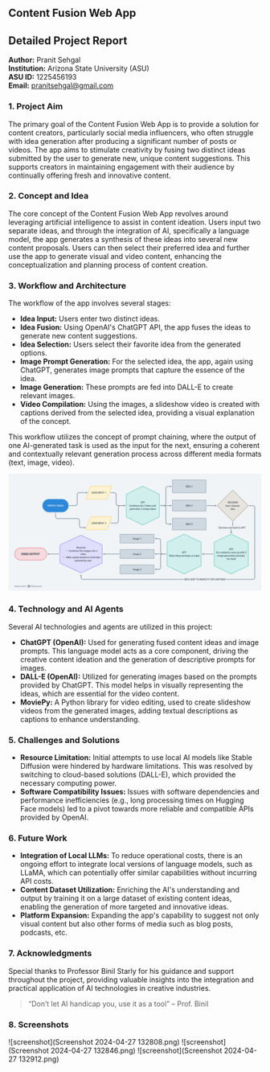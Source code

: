 ## Content Fusion Web App

## Detailed Project Report
**Author:** Pranit Sehgal  
**Institution:** Arizona State University (ASU)  
**ASU ID:** 1225456193  
**Email:** [pranitsehgal@gmail.com](mailto:pranitsehgal@gmail.com)

### 1. Project Aim
The primary goal of the Content Fusion Web App is to provide a solution for content creators, particularly social media influencers, who often struggle with idea generation after producing a significant number of posts or videos. The app aims to stimulate creativity by fusing two distinct ideas submitted by the user to generate new, unique content suggestions. This supports creators in maintaining engagement with their audience by continually offering fresh and innovative content.

### 2. Concept and Idea
The core concept of the Content Fusion Web App revolves around leveraging artificial intelligence to assist in content ideation. Users input two separate ideas, and through the integration of AI, specifically a language model, the app generates a synthesis of these ideas into several new content proposals. Users can then select their preferred idea and further use the app to generate visual and video content, enhancing the conceptualization and planning process of content creation.

### 3. Workflow and Architecture
The workflow of the app involves several stages:
- **Idea Input:** Users enter two distinct ideas.
- **Idea Fusion:** Using OpenAI's ChatGPT API, the app fuses the ideas to generate new content suggestions.
- **Idea Selection:** Users select their favorite idea from the generated options.
- **Image Prompt Generation:** For the selected idea, the app, again using ChatGPT, generates image prompts that capture the essence of the idea.
- **Image Generation:** These prompts are fed into DALL-E to create relevant images.
- **Video Compilation:** Using the images, a slideshow video is created with captions derived from the selected idea, providing a visual explanation of the concept.

This workflow utilizes the concept of prompt chaining, where the output of one AI-generated task is used as the input for the next, ensuring a coherent and contextually relevant generation process across different media formats (text, image, video).

![screenshot](untitled.png)

### 4. Technology and AI Agents
Several AI technologies and agents are utilized in this project:
- **ChatGPT (OpenAI):** Used for generating fused content ideas and image prompts. This language model acts as a core component, driving the creative content ideation and the generation of descriptive prompts for images.
- **DALL-E (OpenAI):** Utilized for generating images based on the prompts provided by ChatGPT. This model helps in visually representing the ideas, which are essential for the video content.
- **MoviePy:** A Python library for video editing, used to create slideshow videos from the generated images, adding textual descriptions as captions to enhance understanding.

### 5. Challenges and Solutions
- **Resource Limitation:** Initial attempts to use local AI models like Stable Diffusion were hindered by hardware limitations. This was resolved by switching to cloud-based solutions (DALL-E), which provided the necessary computing power.
- **Software Compatibility Issues:** Issues with software dependencies and performance inefficiencies (e.g., long processing times on Hugging Face models) led to a pivot towards more reliable and compatible APIs provided by OpenAI.

### 6. Future Work
- **Integration of Local LLMs:** To reduce operational costs, there is an ongoing effort to integrate local versions of language models, such as LLaMA, which can potentially offer similar capabilities without incurring API costs.
- **Content Dataset Utilization:** Enriching the AI's understanding and output by training it on a large dataset of existing content ideas, enabling the generation of more targeted and innovative ideas.
- **Platform Expansion:** Expanding the app's capability to suggest not only visual content but also other forms of media such as blog posts, podcasts, etc.

### 7. Acknowledgments
Special thanks to Professor Binil Starly for his guidance and support throughout the project, providing valuable insights into the integration and practical application of AI technologies in creative industries.
> “Don’t let AI handicap you, use it as a tool” – Prof. Binil

### 8. Screenshots
![screenshot](Screenshot 2024-04-27 132808.png)
![screenshot](Screenshot 2024-04-27 132846.png)
![screenshot](Screenshot 2024-04-27 132912.png)

